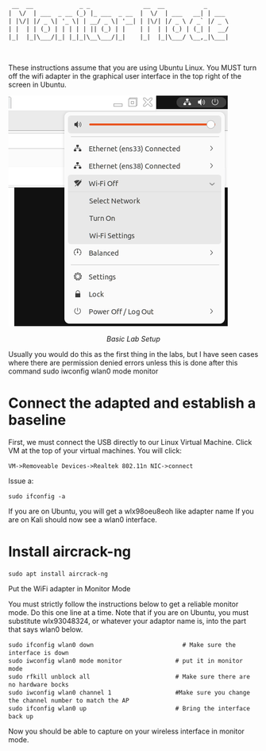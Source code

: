 ```
 __  __             _ _               __  __           _      
|  \/  | ___  _ __ (_) |_ ___  _ __  |  \/  | ___   __| | ___ 
| |\/| |/ _ \| '_ \| | __/ _ \| '__| | |\/| |/ _ \ / _` |/ _ \
| |  | | (_) | | | | | || (_) | |    | |  | | (_) | (_| |  __/
|_|  |_|\___/|_| |_|_|\__\___/|_|    |_|  |_|\___/ \__,_|\___|

                                                              
```
These instructions assume that you are using Ubuntu Linux. You MUST turn off the wifi adapter in the graphical user interface in the top right of the screen in Ubuntu.

![Alt text](../IMGs/Turn_off_WiFi.png?raw=true "Basic Lab Setup") <p style="text-align:center; font-style:italic;">Basic Lab Setup</p>

Usually you would do this as the first thing in the labs, but I have seen cases where there are permission denied errors unless this is done after this command sudo iwconfig wlan0 mode monitor

# Connect the adapted and establish a baseline

First, we must connect the USB directly to our Linux Virtual Machine. Click VM at the top of your virtual machines. You will click:

    VM->Removeable Devices->Realtek 802.11n NIC->connect

Issue a:

    sudo ifconfig -a

If you are on Ubuntu, you will get a wlx98oeu8eoh like adapter name If you are on Kali should now see a wlan0 interface.

# Install aircrack-ng

    sudo apt install aircrack-ng

Put the WiFi adapter in Monitor Mode

You must strictly follow the instructions below to get a reliable monitor mode. Do this one line at a time. Note that if you are on Ubuntu, you must substitute wlx93048324, or whatever your adaptor name is, into the part that says wlan0 below.

    sudo ifconfig wlan0 down                         # Make sure the interface is down 
    sudo iwconfig wlan0 mode monitor               # put it in monitor mode
    sudo rfkill unblock all                        # Make sure there are no hardware bocks
    sudo iwconfig wlan0 channel 1                  #Make sure you change the channel number to match the AP
    sudo ifconfig wlan0 up                         # Bring the interface back up

Now you should be able to capture on your wireless interface in monitor mode.

